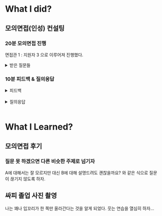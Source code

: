 # What I did?

## 모의면접(인성) 컨설팅

### 20분 모의면접 진행

면접관 1 : 지원자 3 으로 이루어져 진행했다.

<details>
  <summary>받은 질문들</summary>
  <div>
    <div>
      <h3>1. 1분 자기소개</h3>
      <div>
      안녕하세요. 프론트엔드 직무에 지원한 임지은입니다.
      대학 시절 게임콘텐츠학과를 전공하면서 Java 언어의 기초 지식을 배우고 다양한 개발 분야에 도전했습니다. 
      그 중 프론트엔드에 관심이 생겨 졸업 후 삼성청년SW아카데미에 입과했고 Spring Framework와 Vue.js를 배우며 웹 개발자의 역량을 키웠습니다. 또한 6개월간 3개의 프로젝트를 개발하면서 React와 Typescript의 숙련도를 높일 수 있었습니다.
      이러한 경험을 바탕으로 학습과 도전을 멈추지 않고, 사용자를 위해 고민하는 개발자가 되겠습니다. 감사합니다.
      </div>
    </div>
    <div>
      <h3>2. 가장에 기억에 남는 프로젝트, 자신의 기여한 부분</h3>
      <div>
      숏토리얼에 대해 설명함
      </div>
    </div>
    <div>
      <h3>3. 주제가 흥미로운데 춤이 취미인지?</h3>
      <div>
      취미는 아니고 보는 것을 좋아한다. 나같이 좋아하지만 춤을 추고 사람들을 위해 만든 서비스
      </div>
    </div>
    <div>
      <h3>4. 조직에서 인정받았던 경험이 있는지</h3>
      <div>
      효도깨비 팀장 - 일정관리 (데일리스크럼/회고, 노션, 지라, 커밋 컨벤션) => 스프린트를 잘 수행할 수 있었다고 팀에서 인정받음
      </div>
    </div>
    <div>
      <h3>4-1. 연배 있으신 분께 받은 적은 없었는지?</h3>
      <div>
      예전에 동사무소에서 아르바이트했을 때 얘기함 - 책임감으로 인정받음
      </div>
    </div>
    <div>
      <h3>5. 존경하는 사람</h3>
      <div>
      대답하지 못함 ㅠㅠ 생각하지 못한 질문이라서 답변 드리기 어려울 것 같다. 죄송하다고 함.
      근데 생각하지 못한 질문 -> 뭔가 나는 질문을 준비해온 사람이다 이런 이미지를 줘서 좋지 않았은 것 같다. 그 대신 다른 것을 설명드려도 되겠습니까? 와 같이 진행하는 것이 좋을 것 같다.
      </div>
    </div>
    <div>
      <h3>6. 마지막 할 말</h3>
      <div>
      자기소개 정리하면서 말함
      </div>
    </div>
  </div> 
</details>

### 10분 피드백 & 질의응답

<details>
  <summary>피드백</summary>
  <div>
    <h3>인정받은 경험은 연배가 있는 분들에게 받은 경험을 하는 것이 좋다.</h3>
  </div>
  <div>
    <h3>답변은 40초 이내로</h3>
    <div>개방형 질문인 경우 1~2분 정도 스피치할 수 있어야 함. (아는대로 얘기해주세요.)</div>
  </div>
  <div>
    <h3>'다양한'과 같은 모호한 표현 지양</h3>
    <div>10개의 프로젝트와 같이 정량화시키자.</div>
  </div>
  <div>
    <h3>존경하는 인물</h3>
    <div>가치관 확인하는 질문, 누구부단 이유가 중요, 유명인보다는 영향을 주었던 사람 (부모님, 멘토님, 교수님), 실천한 경험까지 준비하기
    </div>
  </div>
  <div>
    <h3>마지막 할 말</h3>
    <div>
    면접 기회 감사 인사하기, 마지막으로 궁금한 점 (직무를 바로 하고 싶다. 제가 더 뭘 준비하면 좋을까요? 뉘앙스)
    </div>
  </div>
</details>

<br/>

<details>
  <summary>질의응답</summary>
   <div>
    <h3>강점 질문은 기술 vs 태도?</h3>
    <div>앞에 밸런스를 맞춘다. (지식 기술을 강조하는 것이 좋음. 앞에서 계속 얘기했다면 태도로 밸런스 맞추기)</div>
  </div>
</details>

<br/>

# What I Learned?

## 모의면접 후기

### 질문 못 하겠으면 다른 비슷한 주제로 넘기자

A에 대해서는 잘 모르지만 대신 B에 대해 설명드려도 괜찮을까요? 와 같은 식으로 질문이 끊기지 않도록 하자.

## 싸피 졸업 사진 촬영

나는 꽤나 입꼬리가 한 쪽만 올라간다는 것을 알게 되었다. 웃는 연습을 열심히 하자...

